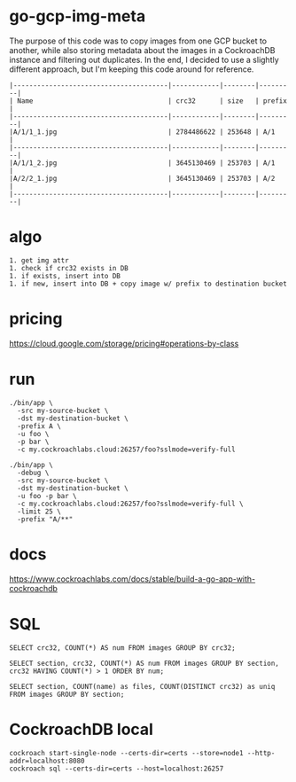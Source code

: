 # go-gcp-img-meta

The purpose of this code was to copy images from one GCP bucket to another, while also storing metadata about the images in a CockroachDB instance and filtering out duplicates. In the end, I decided to use a slightly different approach, but I'm keeping this code around for reference.

```
|---------------------------------------|------------|--------|---------|
| Name                                  | crc32      | size   | prefix  |
|---------------------------------------|------------|--------|---------|
|A/1/1_1.jpg                            | 2784486622 | 253648 | A/1     |
|---------------------------------------|------------|--------|---------|
|A/1/1_2.jpg                            | 3645130469 | 253703 | A/1     |
|A/2/2_1.jpg                            | 3645130469 | 253703 | A/2     |
|---------------------------------------|------------|--------|---------|
```

# algo

```
1. get img attr
1. check if crc32 exists in DB
1. if exists, insert into DB
1. if new, insert into DB + copy image w/ prefix to destination bucket
```

# pricing

https://cloud.google.com/storage/pricing#operations-by-class

# run

```
./bin/app \
  -src my-source-bucket \
  -dst my-destination-bucket \
  -prefix A \
  -u foo \
  -p bar \
  -c my.cockroachlabs.cloud:26257/foo?sslmode=verify-full
```

```
./bin/app \
  -debug \
  -src my-source-bucket \
  -dst my-destination-bucket \
  -u foo -p bar \
  -c my.cockroachlabs.cloud:26257/foo?sslmode=verify-full \
  -limit 25 \
  -prefix "A/**"
```

# docs

https://www.cockroachlabs.com/docs/stable/build-a-go-app-with-cockroachdb

# SQL

```
SELECT crc32, COUNT(*) AS num FROM images GROUP BY crc32;

SELECT section, crc32, COUNT(*) AS num FROM images GROUP BY section, crc32 HAVING COUNT(*) > 1 ORDER BY num;

SELECT section, COUNT(name) as files, COUNT(DISTINCT crc32) as uniq FROM images GROUP BY section;
```

# CockroachDB local

```
cockroach start-single-node --certs-dir=certs --store=node1 --http-addr=localhost:8080
cockroach sql --certs-dir=certs --host=localhost:26257
```
